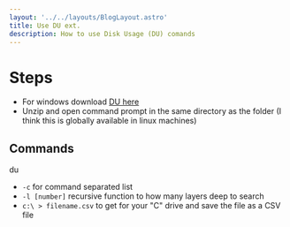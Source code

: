 ```yaml
---
layout: '../../layouts/BlogLayout.astro'
title: Use DU ext.
description: How to use Disk Usage (DU) comands
---
```

 
# Steps
- For windows download [DU here](https://learn.microsoft.com/en-us/sysinternals/downloads/du) 
- Unzip and open command prompt in the same directory as the folder (I think this is globally available in linux machines)

## Commands

du
 - `-c` for command separated list
 - `-l [number]` recursive function to how many layers deep to search
 - `c:\ > filename.csv` to get for your "C" drive and save the file as a CSV file
 